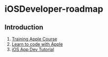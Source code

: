 # iOSDeveloper-roadmap
## Introduction
1. [Training Apple Course ](https://training.apple.com/us/en/courses)
2. [Learn to code with Apple](https://developer.apple.com/learn/curriculum/)
3. [iOS App Dev Tutorial](https://developer.apple.com/tutorials/app-dev-training/)
